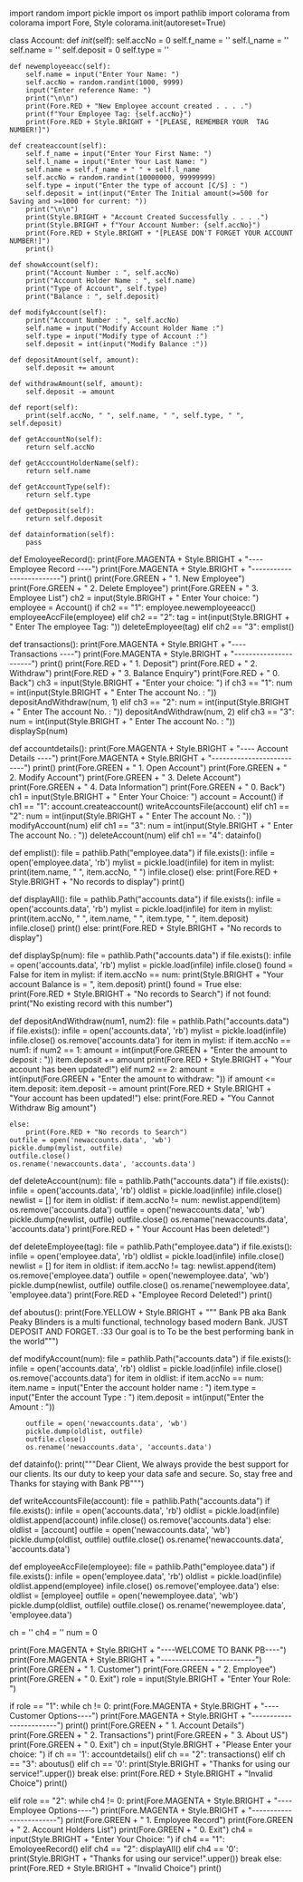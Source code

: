 import random
import pickle
import os
import pathlib
import colorama
from colorama import Fore, Style
colorama.init(autoreset=True)


class Account:
    def _init_(self):
        self.accNo = 0
        self.f_name = ''
        self.l_name = ''
        self.name = ''
        self.deposit = 0
        self.type = ''


    def newemployeeacc(self):
        self.name = input("Enter Your Name: ")
        self.accNo = random.randint(1000, 9999)
        input("Enter reference Name: ")
        print("\n\n")
        print(Fore.RED + "New Employee account created . . . .")
        print(f"Your Employee Tag: {self.accNo}")
        print(Fore.RED + Style.BRIGHT + "[PLEASE, REMEMBER YOUR  TAG NUMBER!]")

    def createaccount(self):
        self.f_name = input("Enter Your First Name: ")
        self.l_name = input("Enter Your Last Name: ")
        self.name = self.f_name + " " + self.l_name
        self.accNo = random.randint(10000000, 99999999)
        self.type = input("Enter the type of account [C/S] : ")
        self.deposit = int(input("Enter The Initial amount(>=500 for Saving and >=1000 for current: "))
        print("\n\n")
        print(Style.BRIGHT + "Account Created Successfully . . . .")
        print(Style.BRIGHT + f"Your Account Number: {self.accNo}")
        print(Fore.RED + Style.BRIGHT + "[PLEASE DON'T FORGET YOUR ACCOUNT NUMBER!]")
        print()

    def showAccount(self):
        print("Account Number : ", self.accNo)
        print("Account Holder Name : ", self.name)
        print("Type of Account", self.type)
        print("Balance : ", self.deposit)

    def modifyAccount(self):
        print("Account Number : ", self.accNo)
        self.name = input("Modify Account Holder Name :")
        self.type = input("Modify type of Account :")
        self.deposit = int(input("Modify Balance :"))

    def depositAmount(self, amount):
        self.deposit += amount

    def withdrawAmount(self, amount):
        self.deposit -= amount

    def report(self):
        print(self.accNo, " ", self.name, " ", self.type, " ", self.deposit)

    def getAccountNo(self):
        return self.accNo

    def getAcccountHolderName(self):
        return self.name

    def getAccountType(self):
        return self.type

    def getDeposit(self):
        return self.deposit

    def datainformation(self):
        pass


def EmoloyeeRecord():
    print(Fore.MAGENTA + Style.BRIGHT + "---- Employee Record ----")
    print(Fore.MAGENTA + Style.BRIGHT + "-------------------------")
    print()
    print(Fore.GREEN + "    1. New Employee")
    print(Fore.GREEN + "    2. Delete Employee")
    print(Fore.GREEN + "    3. Employee List")
    ch2 = input(Style.BRIGHT + "    Enter Your choice: ")
    employee = Account()
    if ch2 == "1":
        employee.newemployeeacc()
        employeeAccFile(employee)
    elif ch2 == "2":
        tag = int(input(Style.BRIGHT + "    Enter The employee Tag: "))
        deleteEmployee(tag)
    elif ch2 == "3":
        emplist()


def transactions():
    print(Fore.MAGENTA + Style.BRIGHT + "---- Transactions ----")
    print(Fore.MAGENTA + Style.BRIGHT + "----------------------")
    print()
    print(Fore.RED + "     1. Deposit")
    print(Fore.RED + "     2. Withdraw")
    print(Fore.RED + "     3. Balance Enquiry")
    print(Fore.RED + "     0. Back")
    ch3 = input(Style.BRIGHT + "Enter your choice: ")
    if ch3 == "1":
        num = int(input(Style.BRIGHT + "    Enter The account No. : "))
        depositAndWithdraw(num, 1)
    elif ch3 == "2":
        num = int(input(Style.BRIGHT + "    Enter The account No. : "))
        depositAndWithdraw(num, 2)
    elif ch3 == "3":
        num = int(input(Style.BRIGHT + "    Enter The account No. : "))
        displaySp(num)




def accountdetails():
    print(Fore.MAGENTA + Style.BRIGHT + "---- Account Details ----")
    print(Fore.MAGENTA + Style.BRIGHT + "--------------------------")
    print()
    print(Fore.GREEN + "     1. Open Account")
    print(Fore.GREEN + "     2. Modify Account")
    print(Fore.GREEN + "     3. Delete Account")
    print(Fore.GREEN + "     4. Data Information")
    print(Fore.GREEN + "     0. Back")
    ch1 = input(Style.BRIGHT + "    Enter Your Choice: ")
    account = Account()
    if ch1 == "1":
        account.createaccount()
        writeAccountsFile(account)
    elif ch1 == "2":
        num = int(input(Style.BRIGHT + "    Enter The account No. : "))
        modifyAccount(num)
    elif ch1 == "3":
        num = int(input(Style.BRIGHT + "    Enter The account No. : "))
        deleteAccount(num)
    elif ch1 == "4":
        datainfo()


def emplist():
    file = pathlib.Path("employee.data")
    if file.exists():
        infile = open('employee.data', 'rb')
        mylist = pickle.load(infile)
        for item in mylist:
            print(item.name, " ", item.accNo, " ")
        infile.close()
    else:
        print(Fore.RED + Style.BRIGHT + "No records to display")
    print()

def displayAll():
    file = pathlib.Path("accounts.data")
    if file.exists():
        infile = open('accounts.data', 'rb')
        mylist = pickle.load(infile)
        for item in mylist:
            print(item.accNo, " ", item.name, " ", item.type, " ", item.deposit)
        infile.close()
        print()
    else:
        print(Fore.RED + Style.BRIGHT + "No records to display")


def displaySp(num):
    file = pathlib.Path("accounts.data")
    if file.exists():
        infile = open('accounts.data', 'rb')
        mylist = pickle.load(infile)
        infile.close()
        found = False
        for item in mylist:
            if item.accNo == num:
                print(Style.BRIGHT + "Your account Balance is = ", item.deposit)
                print()
                found = True
    else:
        print(Fore.RED + Style.BRIGHT + "No records to Search")
    if not found:
        print("No existing record with this number")


def depositAndWithdraw(num1, num2):
    file = pathlib.Path("accounts.data")
    if file.exists():
        infile = open('accounts.data', 'rb')
        mylist = pickle.load(infile)
        infile.close()
        os.remove('accounts.data')
        for item in mylist:
            if item.accNo == num1:
                if num2 == 1:
                    amount = int(input(Fore.GREEN + "Enter the amount to deposit : "))
                    item.deposit += amount
                    print(Fore.RED + Style.BRIGHT + "Your account has been updated!")
                elif num2 == 2:
                    amount = int(input(Fore.GREEN + "Enter the amount to withdraw: "))
                    if amount <= item.deposit:
                        item.deposit -= amount
                        print(Fore.RED + Style.BRIGHT + "Your account has been updated!")
                    else:
                        print(Fore.RED + "You Cannot Withdraw Big amount")

    else:
        print(Fore.RED + "No records to Search")
    outfile = open('newaccounts.data', 'wb')
    pickle.dump(mylist, outfile)
    outfile.close()
    os.rename('newaccounts.data', 'accounts.data')


def deleteAccount(num):
    file = pathlib.Path("accounts.data")
    if file.exists():
        infile = open('accounts.data', 'rb')
        oldlist = pickle.load(infile)
        infile.close()
        newlist = []
        for item in oldlist:
            if item.accNo != num:
                newlist.append(item)
        os.remove('accounts.data')
        outfile = open('newaccounts.data', 'wb')
        pickle.dump(newlist, outfile)
        outfile.close()
        os.rename('newaccounts.data', 'accounts.data')
        print(Fore.RED + "    Your Account Has been deleted!")


def deleteEmployee(tag):
    file = pathlib.Path("employee.data")
    if file.exists():
        infile = open('employee.data', 'rb')
        oldlist = pickle.load(infile)
        infile.close()
        newlist = []
        for item in oldlist:
            if item.accNo != tag:
                newlist.append(item)
        os.remove('employee.data')
        outfile = open('newemployee.data', 'wb')
        pickle.dump(newlist, outfile)
        outfile.close()
        os.rename('newemployee.data', 'employee.data')
        print(Fore.RED + "Employee Record Deleted!")
        print()

def aboutus():
    print(Fore.YELLOW + Style.BRIGHT + """    Bank PB aka Bank Peaky Blinders is a multi functional, technology based modern Bank.
    JUST DEPOSIT AND FORGET. :33
    Our goal is to To be the best performing bank in the world""")

def modifyAccount(num):
    file = pathlib.Path("accounts.data")
    if file.exists():
        infile = open('accounts.data', 'rb')
        oldlist = pickle.load(infile)
        infile.close()
        os.remove('accounts.data')
        for item in oldlist:
            if item.accNo == num:
                item.name = input("Enter the account holder name : ")
                item.type = input("Enter the account Type : ")
                item.deposit = int(input("Enter the Amount : "))

        outfile = open('newaccounts.data', 'wb')
        pickle.dump(oldlist, outfile)
        outfile.close()
        os.rename('newaccounts.data', 'accounts.data')


def datainfo():
    print("""Dear Client,
    We always provide the best support for our clients. Its our duty to keep your data
    safe and secure. So, stay free and Thanks for staying with Bank PB""")


def writeAccountsFile(account):
    file = pathlib.Path("accounts.data")
    if file.exists():
        infile = open('accounts.data', 'rb')
        oldlist = pickle.load(infile)
        oldlist.append(account)
        infile.close()
        os.remove('accounts.data')
    else:
        oldlist = [account]
    outfile = open('newaccounts.data', 'wb')
    pickle.dump(oldlist, outfile)
    outfile.close()
    os.rename('newaccounts.data', 'accounts.data')


def employeeAccFile(employee):
    file = pathlib.Path("employee.data")
    if file.exists():
        infile = open('employee.data', 'rb')
        oldlist = pickle.load(infile)
        oldlist.append(employee)
        infile.close()
        os.remove('employee.data')
    else:
        oldlist = [employee]
    outfile = open('newemployee.data', 'wb')
    pickle.dump(oldlist, outfile)
    outfile.close()
    os.rename('newemployee.data', 'employee.data')


ch = ''
ch4 = ''
num = 0

print(Fore.MAGENTA + Style.BRIGHT + "----WELCOME TO BANK PB----")
print(Fore.MAGENTA + Style.BRIGHT + "--------------------------")
print(Fore.GREEN + "    1. Customer")
print(Fore.GREEN + "    2. Employee")
print(Fore.GREEN + "    0. Exit")
role = input(Style.BRIGHT + "Enter Your Role: ")

if role == "1":
    while ch != 0:
        print(Fore.MAGENTA + Style.BRIGHT + "----Customer Options----")
        print(Fore.MAGENTA + Style.BRIGHT + "------------------------")
        print()
        print(Fore.GREEN + "    1. Account Details")
        print(Fore.GREEN + "    2. Transactions")
        print(Fore.GREEN + "    3. About US")
        print(Fore.GREEN + "    0. Exit")
        ch = input(Style.BRIGHT + "Please Enter your choice: ")
        if ch == '1':
            accountdetails()
        elif ch == "2":
            transactions()
        elif ch == "3":
            aboutus()
        elif ch == '0':
            print(Style.BRIGHT + "Thanks for using our service!".upper())
            break
        else:
            print(Fore.RED + Style.BRIGHT + "Invalid Choice")
            print()

elif role == "2":
    while ch4 != 0:
        print(Fore.MAGENTA + Style.BRIGHT + "----Employee Options----")
        print(Fore.MAGENTA + Style.BRIGHT + "------------------------")
        print(Fore.GREEN + "    1. Employee Record")
        print(Fore.GREEN + "    2. Account Holders List")
        print(Fore.GREEN + "    0. Exit")
        ch4 = input(Style.BRIGHT + "Enter Your Choice: ")
        if ch4 == "1":
            EmoloyeeRecord()
        elif ch4 == "2":
            displayAll()
        elif ch4 == '0':
            print(Style.BRIGHT + "Thanks for using our service!".upper())
            break
        else:
            print(Fore.RED + Style.BRIGHT + "Invalid Choice")
            print()